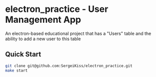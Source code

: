 # electron_practice - User Management App

An electron-based educational project that has a "Users" table and the ability to add a new user to this table

## Quick Start

```bash
git clone git@github.com:SergeiKiss/electron_practice.git
make start
```
